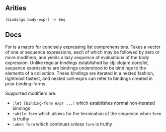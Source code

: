 ## Arities

    [bindings body-expr] -> Seq

## Docs

For is a macro for concisely expressing list comprehensions. Takes a
vector of one or sequence expressions, each of which may be followed
by zero or more modifiers, and yields a lazy sequence of evaluations
of the body expression. Unlike regular bindings established by
clj::clojure.core/let, sequence expressions are bindings understood to
be bindings to the elements of a collection. These bindings are
iterated in a nested fashion, rightmost fastest, and nested coll-exprs
can refer to bindings created in prior binding-forms.

Supported modifiers are:

- `:let [binding-form expr ...]` which establishes normal non-iterated bindings
- `:while form` which allows for the termination of the sequence when `form` is truthy
- `:when form` which continues unless `form` is truthy
